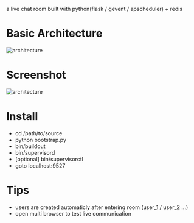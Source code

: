 a live chat room built with python(flask / gevent / apscheduler) + redis

Basic Architecture
==================

![architecture](http://blog.leezhong.com/image/comet_arch.png)

Screenshot
==========

![architecture](http://blog.leezhong.com/image/comet_chat.png)

Install
=======

- cd /path/to/source
- python bootstrap.py
- bin/buildout
- bin/supervisord
- [optional] bin/supervisorctl
- goto localhost:9527

Tips
====

- users are created automaticly after entering room (user\_1 / user\_2 ...)
- open multi browser to test live communication
